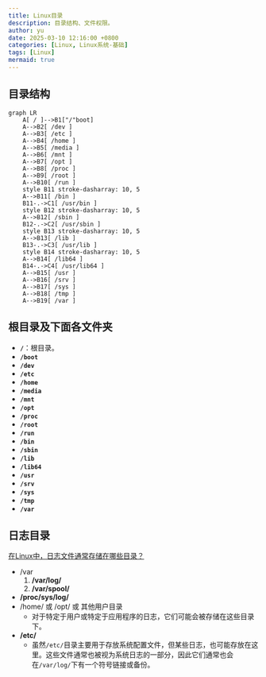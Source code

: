 ```yaml
---
title: Linux目录
description: 目录结构、文件权限。
author: yu
date: 2025-03-10 12:16:00 +0800
categories: [Linux, Linux系统-基础]
tags: [Linux]
mermaid: true
---
```


## 目录结构

```mermaid
graph LR
	A[ / ]-->B1["/"boot]
	A-->B2[ /dev ]
	A-->B3[ /etc ]
	A-->B4[ /home ]
	A-->B5[ /media ]
	A-->B6[ /mnt ]
	A-->B7[ /opt ]
	A-->B8[ /proc ]
	A-->B9[ /root ]
	A-->B10[ /run ]
	style B11 stroke-dasharray: 10, 5
	A-->B11[ /bin ]
	B11-.->C1[ /usr/bin ]
	style B12 stroke-dasharray: 10, 5
	A-->B12[ /sbin ]
	B12-.->C2[ /usr/sbin ]
	style B13 stroke-dasharray: 10, 5
	A-->B13[ /lib ]
	B13-.->C3[ /usr/lib ]
	style B14 stroke-dasharray: 10, 5
	A-->B14[ /lib64 ]
	B14-.->C4[ /usr/lib64 ]
	A-->B15[ /usr ]
	A-->B16[ /srv ]
	A-->B17[ /sys ]
	A-->B18[ /tmp ]
	A-->B19[ /var ]
```

## 根目录及下面各文件夹

- **`/`**：根目录。
- **`/boot`**
- **`/dev`**
- **`/etc`**
- **`/home`**
- **`/media`**
- **`/mnt`**
- **`/opt`**
- **`/proc`**
- **`/root`**
- **`/run`**
- **`/bin`**
- **`/sbin`**
- **`/lib`**
- **`/lib64`**
- **`/usr`**
- **`/srv`**
- **`/sys`**
- **`/tmp`**
- **`/var`**


## 日志目录

[在Linux中，日志文件通常存储在哪些目录？](https://www.cnblogs.com/huangjiabobk/p/18172420)
* /var
   1. **/var/log/**
   2. **/var/spool/**
* **/proc/sys/log/**
* /home/ 或 /opt/ 或 其他用户目录
  - 对于特定于用户或特定于应用程序的日志，它们可能会被存储在这些目录下。
* **/etc/**
  - 虽然`/etc/`目录主要用于存放系统配置文件，但某些日志，也可能存放在这里。这些文件通常也被视为系统日志的一部分，因此它们通常也会在`/var/log/`下有一个符号链接或备份。

